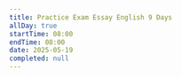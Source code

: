 ```yaml
---
title: Practice Exam Essay English 9 Days
allDay: true
startTime: 08:00
endTime: 08:00
date: 2025-05-19
completed: null
---
```

